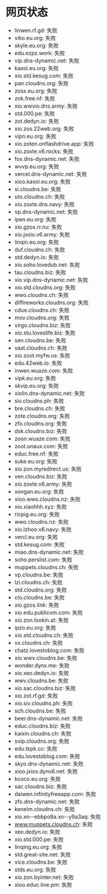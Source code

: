 # 网页状态
- linwen.rf.gd: 失败
- viko.eu.org: 失败
- skyle.eu.org: 失败
- edu.ezpz.work: 失败
- vip.dns-dynamic.net: 失败
- kaxoi.eu.org: 失败
- xio.std.kesug.com: 失败
- pan.cloudns.org: 失败
- zosx.eu.org: 失败
- zok.free.nf: 失败
- xio.wwvio.dns.army: 失败
- std.000.pe: 失败
- zot.dedyn.io: 失败
- xio.zos.22web.org: 失败
- vipn.eu.org: 失败
- xio.zoten.onflashdrive.app: 失败
- xio.zoxte.v6.rocks: 失败
- fox.dns-dynamic.net: 失败
- wvvp.eu.org: 失败
- vercel.dns-dynamic.net: 失败
- xioo.kaxoi.eu.org: 失败
- si.cloudns.be: 失败
- uto.cloudns.ch: 失败
- xio.zoxte.dns.navy: 失败
- vp.dns-dynamic.net: 失败
- ipen.eu.org: 失败
- xio.gzos.rr.nu: 失败
- xio.jxsio.v6.army: 失败
- linqin.eu.org: 失败
- duf.cloudns.ch: 失败
- std.dedyn.io: 失败
- xio.soho.lovedub.net: 失败
- tau.cloudns.biz: 失败
- xio.vip.dns-dynamic.net: 失败
- xio.std.cloudns.org: 失败
- wwo.cloudns.ch: 失败
- diffireworks.cloudns.org: 失败
- cdue.cloudns.ch: 失败
- mov.cloudns.org: 失败
- virgo.cloudns.biz: 失败
- xio.stu.loveslife.biz: 失败
- sen.cloudns.be: 失败
- vast.cloudns.ch: 失败
- xio.zoot.myfw.us: 失败
- edu.42web.io: 失败
- inwen.wuaze.com: 失败
- vipk.eu.org: 失败
- skvip.eu.org: 失败
- xiolin.dns-dynamic.net: 失败
- siv.cloudns.ph: 失败
- bre.cloudns.ch: 失败
- zote.cloudns.org: 失败
- zfo.cloudns.org: 失败
- dsk.cloudns.biz: 失败
- zoon.wuaze.com: 失败
- zoot.unaux.com: 失败
- educ.free.nf: 失败
- suke.eu.org: 失败
- xio.zon.myredirect.us: 失败
- ven.cloudns.biz: 失败
- xio.zoxte.v6.army: 失败
- xongan.eu.org: 失败
- xioo.wwo.cloudns.nz: 失败
- xio.xiaohhh.xyz: 失败
- ricpig.eu.org: 失败
- wwo.cloudns.nz: 失败
- xio.lzhoo.v6.navy: 失败
- vercl.eu.org: 失败
- std.kesug.com: 失败
- miao.dns-dynamic.net: 失败
- soho.perslist.com: 失败
- muppets.cloudns.ch: 失败
- vp.cloudns.be: 失败
- lzi.cloudns.ch: 失败
- std.cloudns.org: 失败
- clo.cloudns.be: 失败
- xio.gzos.link: 失败
- xio.edu.publicvm.com: 失败
- xio.zon.lookin.at: 失败
- ipzo.eu.org: 失败
- xio.std.cloudns.ch: 失败
- vx.cloudns.ch: 失败
- chatz.lovestoblog.com: 失败
- xio.wwv.cloudns.be: 失败
- wonder.dynx.me: 失败
- xio.xeo.dedyn.io: 失败
- wwv.cloudns.be: 失败
- xio.sac.cloudns.biz: 失败
- xio.zot.rf.gd: 失败
- xio.siv.cloudns.ph: 失败
- sch.cloudns.be: 失败
- beer.dns-dynamic.net: 失败
- educ.cloudns.biz: 失败
- kaixin.cloudns.ch: 失败
- svip.cloudns.org: 失败
- edu.tkpk.cc: 失败
- edu.lovestoblog.com: 失败
- skyo.dns-dynamic.net: 失败
- xioo.jxios.dynv6.net: 失败
- kcoco.eu.org: 失败
- sac.cloudns.biz: 失败
- daiwen.infinityfreeapp.com: 失败
- zfo.dns-dynamic.net: 失败
- kenelm.cloudns.ch: 失败
- xio.xn--ebbpo8a.xn--y9a3aq: 失败
- www.muppets.cloudns.ch: 失败
- xeo.dedyn.io: 失败
- xio.std.000.pe: 失败
- linqing.eu.org: 失败
- std.great-site.net: 失败
- vice.cloudns.be: 失败
- stds.eu.org: 失败
- xio.zon.byinter.net: 失败
- xioo.educ.line.pm: 失败
